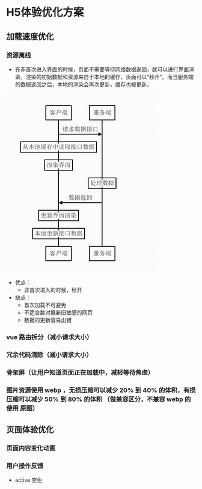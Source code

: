 <!-- 我们调研的 网页加载优化方案 -->

# H5体验优化方案

## 加载速度优化
### 资源离线

- 在非首次进入界面的时候，页面不需要等待网络数据返回，就可以进行界面渲染，渲染的初始数据和资源来自于本地的缓存，页面可以“秒开”。而当服务端的数据返回之后，本地的渲染会再次更新，缓存也被更新。

![资源离线](../images/frontEnd/performanceOptimization/ziyuanlixian.jpg)

- 优点：
    - 非首次进入的时候，秒开
- 缺点：
    - 首次加载不可避免
    - 不适合数对据新旧敏感的网页
    - 数据的更新容易出错


### vue 路由拆分（减小请求大小）

### 冗余代码清除（减小请求大小）

### 骨架屏（让用户知道页面正在加载中，减轻等待焦虑）

### 图片资源使用 webp ，无损压缩可以减少 20% 到 40% 的体积，有损压缩可以减少 50% 到 80% 的体积 （做兼容区分，不兼容 webp 的使用 原图）





## 页面体验优化

### 页面内容变化动画

### 用户操作反馈
- active 变色


